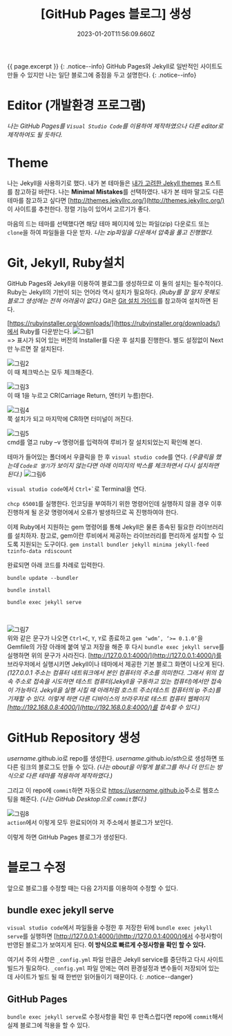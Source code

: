 ﻿---
title: \[GitHub Pages 블로그\] 생성
excerpt: GitHub Pages와 Jekyll을 이용한 블로그 생성

categories:
  - githubpages
tag:
  - blog
toc: true
toc_sticky: true

date: 2023-01-20T11:56:09.660Z
last_modified_at: 2023-01-25T13:18:24.961Z
---

{{ page.excerpt }}
{: .notice--info}
GitHub Pages와 Jekyll로 일반적인 사이트도 만들 수 있지만 나는 일단 블로그에 중점을 두고 설명한다.
{: .notice--info}

# Editor (개발환경 프로그램)
*나는 GitHub Pages를 `Visual Studio Code`를 이용하여 제작하였으나 다른 editor로 제작하여도 될 듯하다.*

#  Theme
나는 Jekyll을 사용하기로 했다. 내가 본 테마들은 [내가 고려한 Jekyll themes](https://arduriz.github.io/githubpages/jekyll-theme/) 포스트를 참고하길 바란다. 나는 **Minimal Mistakes**를 선택하였다.
내가 본 테마 말고도 다른 테마를 참고하고 싶다면 [http://themes.jekyllrc.org/](http://themes.jekyllrc.org/) 이 사이트를 추천한다. 정렬 기능이 있어서 고르기가 좋다.

마음의 드는 테마를 선택했다면 해당 테마 페이지에 있는 파일(zip) 다운로드 또는 `clone`을 하여 파일들을 다운 받자. *나는 zip파일을 다운해서 압축을 풀고 진행했다.*

# Git, Jekyll, Ruby설치
GitHub Pages와 Jekyll을 이용하여 블로그를 생성하므로 이 둘의 설치는 필수적이다. Ruby는 Jekyll의 기반이 되는 언어라 역시 설치가 필요하다. *(Ruby를 잘 알지 못해도 블로그 생성에는 전혀 어려움이 없다.)*
Git은 [Git 설치 가이드](https://git-scm.com/book/ko/v2/%EC%8B%9C%EC%9E%91%ED%95%98%EA%B8%B0-Git-%EC%84%A4%EC%B9%98)를 참고하여 설치하면 된다.

[https://rubyinstaller.org/downloads/](https://rubyinstaller.org/downloads/)에서 Ruby를 다운받는다.
![그림1](/assets/images/post/blog-otherthings-githubpages/1-1.png) <br>
=> 표시가 되어 있는 버전의 Installer를 다운 후 설치를 진행한다. 별도 설정없이 Next만 누르면 잘 설치된다.

![그림2](/assets/images/post/blog-otherthings-githubpages/1-2.jpeg) <br>
이 때 체크박스는 모두 체크해준다.

![그림3](/assets/images/post/blog-otherthings-githubpages/1-3.png) <br>
이 때 1을 누르고 CR(Carriage Return, 엔터키 누름)한다.

![그림4](/assets/images/post/blog-otherthings-githubpages/1-4.png) <br>
쭉 설치가 되고 마지막에 CR하면 터미널이 꺼진다.

![그림5](/assets/images/post/blog-otherthings-githubpages/1-5.png) <br>
cmd를 열고 ruby –v 명령어를 입력하여​ 루비가 잘 설치되었는지 확인해 본다.

테마가 들어있는 폴더에서 우클릭을 한 후 `visual studio code`를 연다. *(우클릭을 했는데 `Code로 열기`가 보이지 않는다면 아래 이미지의 박스를 체크하면서 다시 설치하면 된다.)*
![그림6](/assets/images/post/blog-otherthings-githubpages/1-6.png) <br>

`visual studio code`에서 <code>Ctrl+`</code>로 Terminal을 연다.

`chcp 65001`를 실행한다. 인코딩을 부여하기 위한 명령어인데 실행하지 않을 경우 이후 진행하게 될 온갖 명령어에서 오류가 발생하므로 꼭 진행하여야 한다.

이제 Ruby에서 지원하는 gem 명령어를 통해 Jekyll은 물론 종속된 필요한 라이브러리를 설치하자. 참고로, gem이란 루비에서 제공하는 라이브러리를 편리하게 설치할 수 있도록 지원되는 도구이다.
`gem install bundler jekyll minima jekyll-feed tzinfo-data rdiscount`

완료되면 아래 코드를 차례로 입력한다.
```
bundle update --bundler
```
```
bundle install
```
```
bundle exec jekyll serve
```
<br>

![그림7](/assets/images/post/blog-otherthings-githubpages/1-7.jpeg) <br>
위와 같은 문구가 나오면 `Ctrl+C`, `Y`, `Y`로 종료하고 `gem ‘wdm’, ‘>= 0.1.0’`을  Gemfile의 가장 아래에 붙여 넣고 저장을 해준 후 다시 `bundle exec jekyll serve`를 실행하면 위의 문구가 사라진다.
[http://127.0.0.1:4000/](http://127.0.0.1:4000/)를 브라우저에서 실행시키면 Jekyll이나 테마에서 제공한 기본 블로그 화면이 나오게 된다. *(127.0.0.1 주소는 컴퓨터 네트워크에서 본인 컴퓨터의 주소를 의미한다. 그래서 위의 접속 주소로 접속을 시도하면 테스트 컴퓨터(Jekyll을 구동하고 있는 컴퓨터)에서만 접속이 가능하다. Jekyll을 실행 시킬 때 아래처럼 호스트 주소(테스트 컴퓨터의 ip 주소)를 기재할 수 있다. 이렇게 하면 다른 디바이스의 브라우저로 테스트 컴퓨터 웹페이지 [http://192.168.0.8:4000/](http://192.168.0.8:4000/)를 접속할 수 있다.)*

# GitHub Repository 생성
*username*.github.io로 repo를 생성한다. *username*.github.io/*sth*으로 생성하면 또 다른 링크의 블로그도 만들 수 있다. *(나는 about을 이렇게 블로그를 하나 더 만드는 방식으로 다른 테마를 적용하여 제작하였다.)*

그리고 이 repo에 `commit`하면 자동으로 [https://*username*.github.io](https://username.github.io)주소로 웹호스팅을 해준다. *(나는 GitHub Desktop으로 `commit`했다.)*

![그림8](/assets/images/post/blog-otherthings-githubpages/1-8.png) <br>
`action`에서 이렇게 모두 완료되어야 저 주소에서 블로그가 보인다.

이렇게 하면 GitHub Pages 블로그가 생성된다.

# 블로그 수정
앞으로 블로그를 수정할 때는 다음 2가지를 이용하여 수정할 수 있다.

## bundle exec jekyll serve
`visual studio code`에서 파일들을 수정한 후 저장한 뒤에 `bundle exec jekyll serve`를 실행하면 [http://127.0.0.1:4000/](http://127.0.0.1:4000/)에서 수정사항이 반영된 블로그가 보여지게 된다.
**이 방식으로 빠르게 수정사항을 확인 할 수 있다.**

여기서 주의 사항은 `_config.yml` 파일 만큼은 Jekyll service를 중단하고 다시 사이트 빌드가 필요하다. `_config.yml` 파일 안에는 여러 환경설정과 변수들이 저장되어 있는데 사이트가 빌드 될 때 한번만 읽어들이기 때문이다.
{: .notice--danger}

## GitHub Pages
`bundle exec jekyll serve`로 수정사항을 확인 후 만족스럽다면 repo에 `commit`해서 실제 블로그에 적용을 할 수 있다.